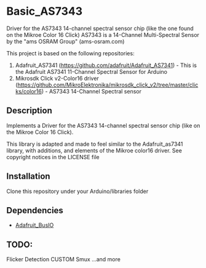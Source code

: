 # Basic_AS7343
Driver for the AS7343 14-channel spectral sensor chip (like the one found on the Mikroe Color 16 Click)
AS7343 is a 14-Channel Multi-Spectral Sensor by the "ams OSRAM Group" (ams-osram.com)

This project is based on the following repositories:
1. Adafruit_AS7341 (https://github.com/adafruit/Adafruit_AS7341) - This is the Adafruit AS7341 11-Channel Spectral Sensor for Arduino
2. Mikrosdk Click v2-Color16 driver (https://github.com/MikroElektronika/mikrosdk_click_v2/tree/master/clicks/color16) - AS7343 14-Channel Spectral sensor

## Description
Implements a Driver for the AS7343 14-channel spectral sensor chip (like on the Mikroe Color 16 Click).

This library is adapted and made to feel similar to the Adafruit_as7341 library, with additions, and elements of the
Mikroe color16 driver.  See copyright notices in the LICENSE file

## Installation
Clone this repository under your Arduino/libraries folder

## Dependencies
* [Adafruit_BusIO](https://github.com/adafruit/Adafruit_BusIO)

## TODO:
Flicker Detection
CUSTOM Smux
...and more
